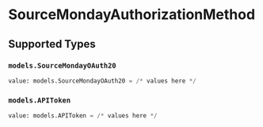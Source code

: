 # SourceMondayAuthorizationMethod


## Supported Types

### `models.SourceMondayOAuth20`

```python
value: models.SourceMondayOAuth20 = /* values here */
```

### `models.APIToken`

```python
value: models.APIToken = /* values here */
```

